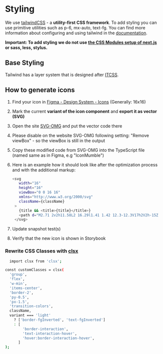 # Styling

We use [tailwindCSS](https://tailwindcss.com/) - a **utility-first CSS framework**. To add styling you can use primitive utilities such as p-6, mx-auto, text-fg. You can find more information about configuring and using tailwind in the [documentation](https://tailwindcss.com/docs).

**Important: To add styling we do not use [the CSS Modules setup of next.js](https://nextjs.org/docs/basic-features/built-in-css-support#adding-component-level-css) or sass, less, stylus.**

## Base Styling

Tailwind has a layer system that is designed after [ITCSS](https://www.xfive.co/blog/itcss-scalable-maintainable-css-architecture/#what-is-itcss).

## How to generate icons

1. Find your icon in [Figma - Design System - Icons](https://www.figma.com/file/nsXR2h0KwciWpuwKRD58FX/Mumble?type=design&node-id=407-101&mode=design&t=n3s826L1tz6QinwZ-0) (Generally: 16x16)
2. Mark the current **variant of the icon component** and **export it as vector (SVG)**
3. Open the site [SVG-OMG](https://jakearchibald.github.io/svgomg/) and put the vector code there
4. Please disable on the website SVG-OMG following setting: "Remove viewBox" - so the viewBox is still in the output
5. Copy these modified code from SVG-OMG into the TypeScript file (named same as in Figma, e.g "IconMumble")
6. Here is an example how it should look like after the optimization process and with the additional markup:

   ```bash
   <svg
      width="16"
      height="16"
      viewBox="0 0 16 16"
      xmlns="http://www.w3.org/2000/svg"
      className={className}
    >
      {title && <title>{title}</title>}
      <path d="M2.71 2v2h11.58L2 16.29l1.41 1.42 12.3-12.3V17h2V2h-15Z" />
    </svg>

   ```

7. Update snapshot test(s)
8. Verify that the new icon is shown in Storybook

### Rewrite CSS Classes with [clsx](https://github.com/lukeed/clsx)

```bash
  import clsx from 'clsx';

const customClasses = clsx(
  'group',
  'flex',
  'w-min',
  'items-center',
  'border-2',
  'py-0.5',
  'px-1.5',
  'transition-colors',
  className,
  variant === 'light'
    ? ['border-fgInverted', 'text-fgInverted']
    : [
        'border-interaction',
        'text-interaction-hover',
        'hover:border-interaction-hover',
      ]
);
```
